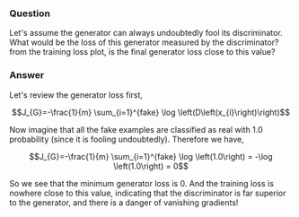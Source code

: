 ### Question
Let's assume the generator can always undoubtedly fool its discriminator. What would be the loss of this generator measured by the discriminator? from the training loss plot, is the final generator loss close to this value?

### Answer
Let's review the generator loss first,

```math
J_{G}=-\frac{1}{m} \sum_{i=1}^{fake} \log \left(D\left(x_{i}\right)\right)
```

Now imagine that all the fake examples are classified as real with 1.0 probability (since it is fooling undoubtedly). Therefore we have,

```math
J_{G}=-\frac{1}{m} \sum_{i=1}^{fake} \log \left(1.0\right) = -\log \left(1.0\right) = 0
```

So we see that the minimum generator loss is 0. And the training loss is nowhere close to this value, indicating that the discriminator is far superior to the generator, and there is a danger of vanishing gradients!
